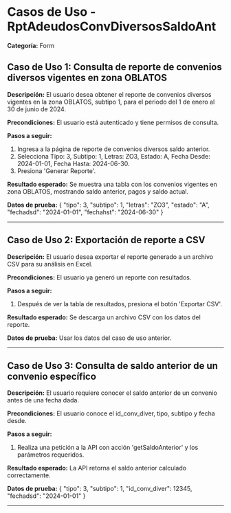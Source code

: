 # Casos de Uso - RptAdeudosConvDiversosSaldoAnt

**Categoría:** Form

## Caso de Uso 1: Consulta de reporte de convenios diversos vigentes en zona OBLATOS

**Descripción:** El usuario desea obtener el reporte de convenios diversos vigentes en la zona OBLATOS, subtipo 1, para el periodo del 1 de enero al 30 de junio de 2024.

**Precondiciones:**
El usuario está autenticado y tiene permisos de consulta.

**Pasos a seguir:**
1. Ingresa a la página de reporte de convenios diversos saldo anterior.
2. Selecciona Tipo: 3, Subtipo: 1, Letras: ZO3, Estado: A, Fecha Desde: 2024-01-01, Fecha Hasta: 2024-06-30.
3. Presiona 'Generar Reporte'.

**Resultado esperado:**
Se muestra una tabla con los convenios vigentes en zona OBLATOS, mostrando saldo anterior, pagos y saldo actual.

**Datos de prueba:**
{ "tipo": 3, "subtipo": 1, "letras": "ZO3", "estado": "A", "fechadsd": "2024-01-01", "fechahst": "2024-06-30" }

---

## Caso de Uso 2: Exportación de reporte a CSV

**Descripción:** El usuario desea exportar el reporte generado a un archivo CSV para su análisis en Excel.

**Precondiciones:**
El usuario ya generó un reporte con resultados.

**Pasos a seguir:**
1. Después de ver la tabla de resultados, presiona el botón 'Exportar CSV'.

**Resultado esperado:**
Se descarga un archivo CSV con los datos del reporte.

**Datos de prueba:**
Usar los datos del caso de uso anterior.

---

## Caso de Uso 3: Consulta de saldo anterior de un convenio específico

**Descripción:** El usuario requiere conocer el saldo anterior de un convenio antes de una fecha dada.

**Precondiciones:**
El usuario conoce el id_conv_diver, tipo, subtipo y fecha desde.

**Pasos a seguir:**
1. Realiza una petición a la API con acción 'getSaldoAnterior' y los parámetros requeridos.

**Resultado esperado:**
La API retorna el saldo anterior calculado correctamente.

**Datos de prueba:**
{ "tipo": 3, "subtipo": 1, "id_conv_diver": 12345, "fechadsd": "2024-01-01" }

---

